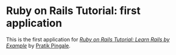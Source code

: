 # Ruby on Rails Tutorial: first application

This is the first application for
[*Ruby on Rails Tutorial: Learn Rails by Example*](http://railstutorial.org/)
by [Pratik Pingale](http://terpconnect.umd.edu/~ppingale/).
